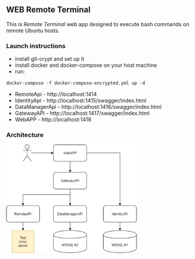 ## WEB Remote Terminal

This is *Remote Terminal* web app designed to execute bash commands on remote Ubuntu hosts.

### Launch instructions

- install git-crypt and set up it
- install docker and docker-compose on your host machine
- run:

```
docker-compose -f docker-compose-encrypted.yml up -d
```

- RemoteApi - http://localhost:1414
- IdentityApi - http://localhost:1415/swagger/index.html
- DataManagerApi - http://localhost:1416/swagger/index.html
- GatewayAPI - http://localhost:1417/swagger/index.html
- WebAPP - http://localhost:1418

### Architecture

<img src="arch.jpg" width="350" />